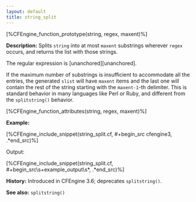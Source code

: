 ```yaml
---
layout: default
title: string_split
---
```


[%CFEngine_function_prototype(string, regex, maxent)%]

**Description:** Splits `string` into at most `maxent` substrings wherever
`regex` occurs, and  returns the list with those strings.

The regular expression is [unanchored][unanchored].

If the maximum number of substrings is insufficient to accommodate all
the entries, the generated `slist` will have `maxent` items and the
last one will contain the rest of the string starting with the
`maxent-1`-th delimiter.  This is standard behavior in many languages
like Perl or Ruby, and different from the `splitstring()` behavior.

[%CFEngine_function_attributes(string, regex, maxent)%]

**Example:**

[%CFEngine_include_snippet(string_split.cf, #\+begin_src cfengine3, .*end_src)%]

Output:

[%CFEngine_include_snippet(string_split.cf, #\+begin_src\s+example_output\s*, .*end_src)%]

**History:** Introduced in CFEngine 3.6; deprecates `splitstring()`.

**See also:** `splitstring()`
